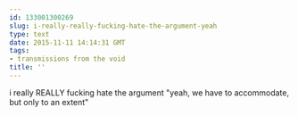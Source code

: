 ```yaml
---
id: 133001300269
slug: i-really-really-fucking-hate-the-argument-yeah
type: text
date: 2015-11-11 14:14:31 GMT
tags:
- transmissions from the void
title: ''
---
```

i really REALLY fucking hate the argument "yeah, we have to accommodate, but only to an extent"